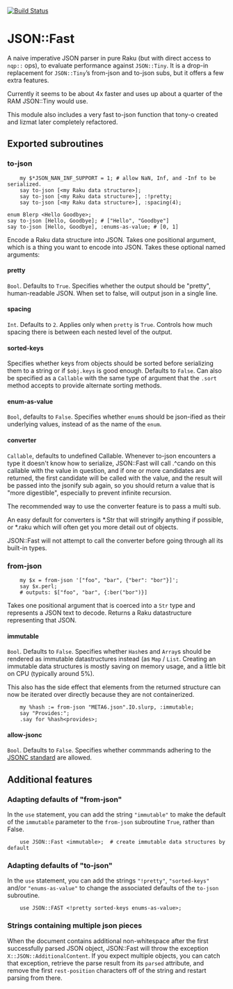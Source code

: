 [![Build Status](https://travis-ci.org/timo/json_fast.svg?branch=master)](https://travis-ci.org/timo/json_fast)

JSON::Fast
==========

A naive imperative JSON parser in pure Raku (but with direct access to `nqp::` ops), to evaluate performance against `JSON::Tiny`. It is a drop-in replacement for `JSON::Tiny`’s from-json and to-json subs, but it offers a few extra features.

Currently it seems to be about 4x faster and uses up about a quarter of the RAM JSON::Tiny would use.

This module also includes a very fast to-json function that tony-o created and lizmat later completely refactored.

Exported subroutines
--------------------

### to-json

        my $*JSON_NAN_INF_SUPPORT = 1; # allow NaN, Inf, and -Inf to be serialized.
        say to-json [<my Raku data structure>];
        say to-json [<my Raku data structure>], :!pretty;
        say to-json [<my Raku data structure>], :spacing(4);

    enum Blerp <Hello Goodbye>;
    say to-json [Hello, Goodbye]; # ["Hello", "Goodbye"]
    say to-json [Hello, Goodbye], :enums-as-value; # [0, 1]

Encode a Raku data structure into JSON. Takes one positional argument, which is a thing you want to encode into JSON. Takes these optional named arguments:

#### pretty

`Bool`. Defaults to `True`. Specifies whether the output should be "pretty", human-readable JSON. When set to false, will output json in a single line.

#### spacing

`Int`. Defaults to `2`. Applies only when `pretty` is `True`. Controls how much spacing there is between each nested level of the output.

#### sorted-keys

Specifies whether keys from objects should be sorted before serializing them to a string or if `$obj.keys` is good enough. Defaults to `False`. Can also be specified as a `Callable` with the same type of argument that the `.sort` method accepts to provide alternate sorting methods.

#### enum-as-value

`Bool`, defaults to `False`. Specifies whether `enum`s should be json-ified as their underlying values, instead of as the name of the `enum`.

#### converter

`Callable`, defaults to undefined Callable. Whenever to-json encounters a type it doesn't know how to serialize, JSON::Fast will call .^cando on this callable with the value in question, and if one or more candidates are returned, the first candidate will be called with the value, and the result will be passed into the jsonify sub again, so you should return a value that is "more digestible", especially to prevent infinite recursion.

The recommended way to use the converter feature is to pass a multi sub.

An easy default for converters is *.Str that will stringify anything if possible, or *.raku which will often get you more detail out of objects.

JSON::Fast will not attempt to call the converter before going through all its built-in types.

### from-json

        my $x = from-json '["foo", "bar", {"ber": "bor"}]';
        say $x.perl;
        # outputs: $["foo", "bar", {:ber("bor")}]

Takes one positional argument that is coerced into a `Str` type and represents a JSON text to decode. Returns a Raku datastructure representing that JSON.

#### immutable

`Bool`. Defaults to `False`. Specifies whether `Hash`es and `Array`s should be rendered as immutable datastructures instead (as `Map` / `List`. Creating an immutable data structures is mostly saving on memory usage, and a little bit on CPU (typically around 5%).

This also has the side effect that elements from the returned structure can now be iterated over directly because they are not containerized.

        my %hash := from-json "META6.json".IO.slurp, :immutable;
        say "Provides:";
        .say for %hash<provides>;

#### allow-jsonc

`Bool`. Defaults to `False`. Specifies whether commmands adhering to the [JSONC standard](https://changelog.com/news/jsonc-is-a-superset-of-json-which-supports-comments-6LwR) are allowed.

Additional features
-------------------

### Adapting defaults of "from-json"

In the `use` statement, you can add the string `"immutable"` to make the default of the `immutable` parameter to the `from-json` subroutine `True`, rather than False.

        use JSON::Fast <immutable>;  # create immutable data structures by default

### Adapting defaults of "to-json"

In the `use` statement, you can add the strings `"!pretty"`, `"sorted-keys"` and/or `"enums-as-value"` to change the associated defaults of the `to-json` subroutine.

        use JSON::FAST <!pretty sorted-keys enums-as-value>;

### Strings containing multiple json pieces

When the document contains additional non-whitespace after the first successfully parsed JSON object, JSON::Fast will throw the exception `X::JSON::AdditionalContent`. If you expect multiple objects, you can catch that exception, retrieve the parse result from its `parsed` attribute, and remove the first `rest-position` characters off of the string and restart parsing from there.

